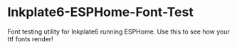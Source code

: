 # Inkplate6-ESPHome-Font-Test
 Font testing utility for Inkplate6 running ESPHome. Use this to see how your ttf fonts render!
